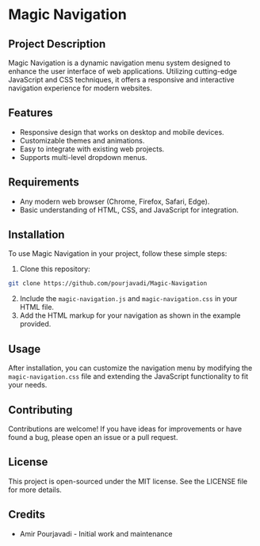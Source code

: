 # Magic Navigation

## Project Description


Magic Navigation is a dynamic navigation menu system designed to enhance the user interface of web applications. Utilizing cutting-edge JavaScript and CSS techniques, it offers a responsive and interactive navigation experience for modern websites.

## Features

- Responsive design that works on desktop and mobile devices.
- Customizable themes and animations.
- Easy to integrate with existing web projects.
- Supports multi-level dropdown menus.

## Requirements

- Any modern web browser (Chrome, Firefox, Safari, Edge).
- Basic understanding of HTML, CSS, and JavaScript for integration.

## Installation

To use Magic Navigation in your project, follow these simple steps:

1. Clone this repository:
```bash
git clone https://github.com/pourjavadi/Magic-Navigation
```

2. Include the `magic-navigation.js` and `magic-navigation.css` in your HTML file.
3. Add the HTML markup for your navigation as shown in the example provided.

## Usage

After installation, you can customize the navigation menu by modifying the `magic-navigation.css` file and extending the JavaScript functionality to fit your needs.

## Contributing

Contributions are welcome! If you have ideas for improvements or have found a bug, please open an issue or a pull request.

## License

This project is open-sourced under the MIT license. See the LICENSE file for more details.

## Credits

- Amir Pourjavadi - Initial work and maintenance
